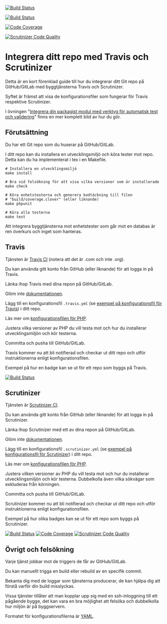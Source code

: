 [![Build Status](https://travis-ci.com/unbreakablery/ci.svg?branch=main)](https://travis-ci.com/unbreakablery/ci)

[![Build Status](https://scrutinizer-ci.com/g/unbreakablery/ci/badges/build.png?b=main)](https://scrutinizer-ci.com/g/unbreakablery/ci/build-status/main)

[![Code Coverage](https://scrutinizer-ci.com/g/unbreakablery/ci/badges/coverage.png?b=main)](https://scrutinizer-ci.com/g/unbreakablery/ci/?branch=main)

[![Scrutinizer Code Quality](https://scrutinizer-ci.com/g/unbreakablery/ci/badges/quality-score.png?b=main)](https://scrutinizer-ci.com/g/unbreakablery/ci/?branch=main)

Integrera ditt repo med Travis och Scrutinizer
===============================

Detta är en kort förenklad guide till hur du integrerar ditt Git repo på GitHub/GitLab med byggtjänsterna Travis och Scrutinizer.

Syftet är främst att visa de konfigurationsfiler som fungerar för Travis respektive Scrutinizer.

I övningen "[Integrera din packagist modul med verktyg för automatisk test och validering](kunskap/integrera-din-packagist-modul-med-verktyg-for-automatisk-test-och-validering)" finns en mer komplett bild av hur du gör.



Förutsättning
-------------------------------

Du har ett Git repo som du huserar på GitHub/GitLab.

I ditt repo kan du installera en utvecklingsmiljö och köra tester mot repo. Detta kan du ha implementerat i tex i en Makefile.

```
# Installera en utvecklingsmiljö
make install

# Bra vid felsökning för att visa vilka versioner som är installerade
make check

# Köra enhetstesterna och generera kodtäckning till filen
# "build/coverage.clover" (eller liknande)
make phpunit

# Köra alla testerna
make test
```

Att integrera byggtjänsterna mot enhetstester som går mot en databas är ren överkurs och inget som hanteras.



Travis
-------------------------------

Tjänsten är [Travis CI](https://www.travis-ci.com/) (notera att det är .com och inte .org).

Du kan använda gitt konto från GitHub (eller liknande) för att logga in på Travis.

Länka ihop Travis med dina repon på GitHub/GitLab.

Glöm inte [dokumentationen](https://docs.travis-ci.com/).

Lägg till en konfigurationsfil `.travis.yml` (se [exempel på konfigurationsfil för Travis](https://github.com/dbwebb-se/mvc/blob/main/example/ci/.travis.yml)) i ditt repo.

Läs mer om [konfigurationsfilen för PHP](https://docs.travis-ci.com/user/languages/php/).

Justera vilka versioner av PHP du vill testa mot och hur du installerar utvecklingsmiljön och kör testerna.

Committa och pusha till GitHub/GitLab.

Travis kommer nu att bli notifierad och checkar ut ditt repo och utför instruktionerna enligt konfigurationsfilen.

Exempel på hur en badge kan se ut för ett repo som byggs på Travis.

[![Build Status](https://www.travis-ci.com/canax/router.svg?branch=master)](https://www.travis-ci.com/canax/router)



Scrutinizer
-------------------------------

Tjänsten är [Scrutinizer CI](https://scrutinizer-ci.com/).

Du kan använda gitt konto från GitHub (eller liknande) för att logga in på Scrutinizer.

Länka ihop Scrutinizer med ett av dina repon på GitHub/GitLab.

Glöm inte [dokumentationen](https://scrutinizer-ci.com/docs/).

Lägg till en konfigurationsfil `.scrutinizer.yml` (se [exempel på konfigurationsfil för Scrutinizer](https://github.com/dbwebb-se/mvc/blob/main/example/ci/.scrutinizer.yml)) i ditt repo.

Läs mer om [konfigurationsfilen för PHP](https://scrutinizer-ci.com/docs/guides/php/continuous-integration-deployment).

Justera vilken versioner av PHP du vill testa mot och hur du installerar utvecklingsmiljön och kör testerna. Dubbelkolla även vilka sökvägar som exkluderas från körningen.

Committa och pusha till GitHub/GitLab.

Scrutinizer kommer nu att bli notifierad och checkar ut ditt repo och utför instruktionerna enligt konfigurationsfilen.

Exempel på hur olika badges kan se ut för ett repo som byggs på Scrutinizer.

[![Build Status](https://scrutinizer-ci.com/g/canax/database/badges/build.png?b=master)](https://scrutinizer-ci.com/g/canax/database/build-status/master) [![Code Coverage](https://scrutinizer-ci.com/g/canax/router/badges/coverage.png?b=master)](https://scrutinizer-ci.com/g/canax/router/?branch=master) [![Scrutinizer Code Quality](https://scrutinizer-ci.com/g/canax/database/badges/quality-score.png?b=master)](https://scrutinizer-ci.com/g/canax/database/?branch=master)



Övrigt och felsökning
-------------------------------

Varje tjänst jobbar mot de triggers de får av GitHub/GitLab.

Du kan manuellt trigga en build eller rebuild av en specifik commit.

Bekanta dig med de loggar som tjänsterna producerar, de kan hjälpa dig att förstå varför din build misslyckas.

Vissa tjänster tillåter att man kopplar upp sig med en ssh-inloggning till ett pågående bygge, det kan vara en bra möjlighet att felsöka och dubbelkolla hur miljön är på byggservern.

Formatet för konfigurationsfilerna är [YAML](https://en.wikipedia.org/wiki/YAML).
